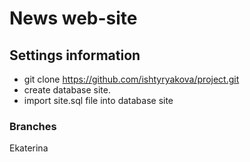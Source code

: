 # News web-site 

## Settings information
- git clone https://github.com/ishtyryakova/project.git
- create database site.
- import site.sql file into database site




### Branches

Ekaterina